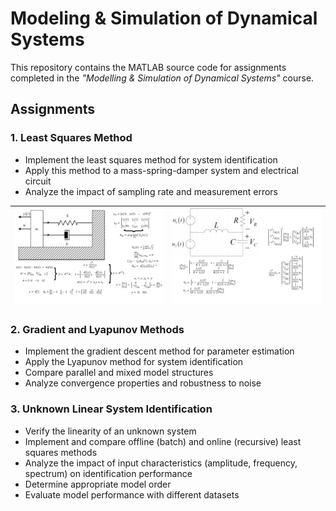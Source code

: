 # Modeling & Simulation of Dynamical Systems
This repository contains the MATLAB source code for assignments completed in the *"Modelling & Simulation of Dynamical Systems"* course.

## Assignments
### 1. Least Squares Method
- Implement the least squares method for system identification
- Apply this method to a mass-spring-damper system and electrical circuit
- Analyze the impact of sampling rate and measurement errors

| ![](<Task 1/Mass-Spring-Damper/msd.png>) | ![](<Task 1/Electrical-Circuit/ec.png>) |
|-|-|

### 2. Gradient and Lyapunov Methods
- Implement the gradient descent method for parameter estimation
- Apply the Lyapunov method for system identification
- Compare parallel and mixed model structures
- Analyze convergence properties and robustness to noise

### 3. Unknown Linear System Identification
- Verify the linearity of an unknown system
- Implement and compare offline (batch) and online (recursive) least squares methods
- Analyze the impact of input characteristics (amplitude, frequency, spectrum) on identification performance
- Determine appropriate model order
- Evaluate model performance with different datasets